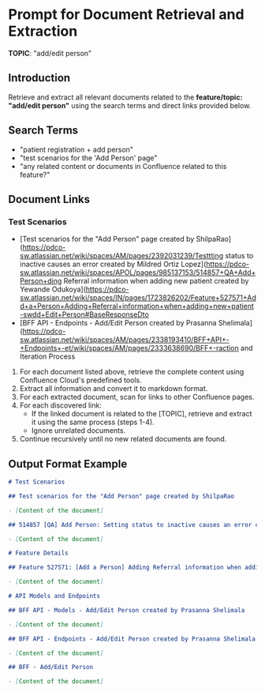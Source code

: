 # Prompt for Document Retrieval and Extraction

**TOPIC**: "add/edit person"

## Introduction

Retrieve and extract all relevant documents related to the **feature/topic: "add/edit person"** using the search terms and direct links provided below.

## Search Terms

- "patient registration + add person"
- "test scenarios for the 'Add Person' page"
- "any related content or documents in Confluence related to this feature?"

## Document Links

### Test Scenarios

- [Test scenarios for the "Add Person" page created by ShilpaRao](https://pdco-sw.atlassian.net/wiki/spaces/AM/pages/2392031239/Testtting status to inactive causes an error created by Mildred Ortiz Lopez](https://pdco-sw.atlassian.net/wiki/spaces/APOL/pages/985137153/514857+QA+Add+Person+ding Referral information when adding new patient created by Yewande Odukoya](https://pdco-sw.atlassian.net/wiki/spaces/IN/pages/1723826202/Feature+527571+Add+a+Person+Adding+Referral+information+when+adding+new+patient-swdd+Edit+Person#BaseResponseDto
- [BFF API - Endpoints - Add/Edit Person created by Prasanna Shelimala](https://pdco-sw.atlassian.net/wiki/spaces/AM/pages/2338193410/BFF+API+-+Endpoints+-et/wiki/spaces/AM/pages/2333638690/BFF+-raction and Iteration Process

1. For each document listed above, retrieve the complete content using Confluence Cloud's predefined tools.
2. Extract all information and convert it to markdown format.
3. For each extracted document, scan for links to other Confluence pages.
4. For each discovered link:
   - If the linked document is related to the [TOPIC], retrieve and extract it using the same process (steps 1-4).
   - Ignore unrelated documents.
5. Continue recursively until no new related documents are found.

## Output Format Example

```markdown
# Test Scenarios

## Test scenarios for the "Add Person" page created by ShilpaRao

- [Content of the document]

## 514857 [QA] Add Person: Setting status to inactive causes an error created by Mildred Ortiz Lopez

- [Content of the document]

# Feature Details

## Feature 527571: [Add a Person] Adding Referral information when adding new patient created by Yewande Odukoya

- [Content of the document]

# API Models and Endpoints

## BFF API - Models - Add/Edit Person created by Prasanna Shelimala

- [Content of the document]

## BFF API - Endpoints - Add/Edit Person created by Prasanna Shelimala

- [Content of the document]

## BFF - Add/Edit Person

- [Content of the document]
```
